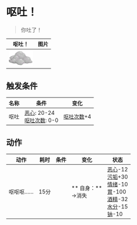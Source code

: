 # 呕吐！  
> 你吐了！  
  
  呕吐！  |   图片   
 ----  |  ----:   
   |  <img decoding="async" src="Sprite/AloeGel.png" href="a.md" style="max-width:300px;max-height:300px;">   
  
## 触发条件  
名称  |  条件  |  变化  
----  |  ----  |  ----  
呕吐  |  [恶心](Nausea.md): 20-24<br>[呕吐次数](VomitCounter.md): 0-0  |  [呕吐次数](VomitCounter.md)+4  
## 动作  
动作  |  耗时  |  条件  |  变化  |  状态  
----  |  ----  |  ----  |  ----  |  ----  
呕呕呕……<br>  |  15分  |    |  ** 自身：**<br>→消失  |  [恶心](Nausea.md)-12<br>[污垢](Filth.md)+30<br>[情绪](Morale.md)-10<br>[胃](Stomach.md)-100<br>[酒精](Alcohol.md)-32<br>[水分](Hydration.md)-15<br>[钠](Sodium.md)-10  


<script>document.title="呕吐！ - 卡牌生存百科 Card Survival Wiki";</script>